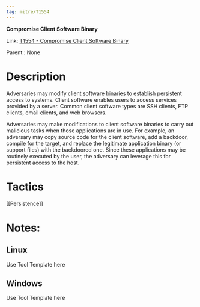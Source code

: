 ```yaml
---
tag: mitre/T1554
---
```


**Compromise Client Software Binary**

Link: [T1554 - Compromise Client Software Binary](https://attack.mitre.org/techniques/T1554)

Parent : None


# Description

Adversaries may modify client software binaries to establish persistent access to systems. Client software enables users to access services provided by a server. Common client software types are SSH clients, FTP clients, email clients, and web browsers.

Adversaries may make modifications to client software binaries to carry out malicious tasks when those applications are in use. For example, an adversary may copy source code for the client software, add a backdoor, compile for the target, and replace the legitimate application binary (or support files) with the backdoored one. Since these applications may be routinely executed by the user, the adversary can leverage this for persistent access to the host.

# Tactics


[[Persistence]]


# Notes:

## Linux

Use Tool Template here

## Windows

Use Tool Template here